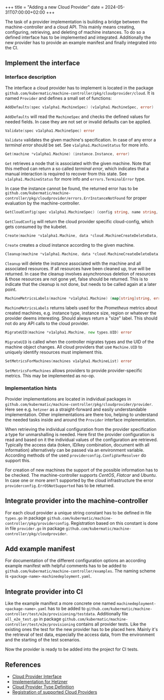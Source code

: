 +++
title = "Adding a new Cloud Provider"
date = 2024-05-31T07:00:00+02:00
+++

The task of a provider implementation is building a bridge between the machine-controller and a cloud
API. This mainly means creating, configuring, retrieving, and deleting of machine instances. To do
so a defined interface has to be implemented and integrated. Additionally the new provider has to
provide an example manifest and finally integrated into the CI.

## Implement the interface

### Interface description

The interface a cloud provider has to implement is located in the package
`github.com/kubermatic/machine-controller/pkg/cloudprovider/cloud`. It is named `Provider` and
defines a small set of functions:

```go
AddDefaults(spec v1alpha1.MachineSpec) (v1alpha1.MachineSpec, error)
```

`AddDefaults` will read the `MachineSpec` and checks the defined values for needed fields. In case
they are not set or invalid defaults can be applied.

```go
Validate(spec v1alpha1.MachineSpec) error
```

`Validate` validates the given machine's specification. In case of any error a _terminal error_
should be set. See `v1alpha1.MachineStatus` for more info.

```go
Get(machine *v1alpha1.Machine) (instance.Instance, error)
```

`Get` retrieves a node that is associated with the given machine. Note that this method can return a
so called _terminal error_, which indicates that a manual interaction is required to recover from
this state. See `v1alpha1.MachineStatus` for more info and `errors.TerminalError` type.

In case the instance cannot be found, the returned error has to be
`github.com/kubermatic/machine-controller/pkg/cloudprovider/errors.ErrInstanceNotFound` for proper
evaluation by the machine-controller.

```go
GetCloudConfig(spec v1alpha1.MachineSpec) (config string, name string, err error)
```

`GetCloudConfig` will return the cloud provider specific cloud-config, which gets consumed by the
kubelet.

```go
Create(machine *v1alpha1.Machine, data *cloud.MachineCreateDeleteData, userdata string) (instance.Instance, error)
```

`Create` creates a cloud instance according to the given machine.

```go
Cleanup(machine *v1alpha1.Machine, data *cloud.MachineCreateDeleteData) (bool, error)
```

`Cleanup` will delete the instance associated with the machine and all associated resources. If all
resources have been cleaned up, true will be returned. In case the cleanup involves asynchronous
deletion of resources & those resources are not gone yet, false should be returned. This is to
indicate that the cleanup is not done, but needs to be called again at a later point.

```go
MachineMetricsLabels(machine *v1alpha1.Machine) (map[string]string, error)
```

`MachineMetricsLabels` returns labels used for the _Prometheus_ metrics about created machines, e.g.
instance type, instance size, region or whatever the provider deems interesting. Should always
return a "size" label. This should not do any API calls to the cloud provider.

```go
MigrateUID(machine *v1alpha1.Machine, new types.UID) error
```

`MigrateUID` is called when the controller migrates types and the UID of the machine object changes.
All cloud providers that use `Machine.UID` to uniquely identify resources must implement this.

```go
SetMetricsForMachines(machines v1alpha1.MachineList) error
```

`SetMetricsForMachines` allows providers to provide provider-specific metrics. This may be
implemented as no-op.

### Implementation hints

Provider implementations are located in individual packages in
`github.com/kubermatic/machine-controller/pkg/cloudprovider/provider`. Here see e.g. `hetzner` as a
straight-forward and easily understandable implementation. Other implementations are there too,
helping to understand the needed tasks inside and around the `Provider` interface implementation.

When retrieving the individual configuration from the provider specification a type for unmarshalling
is needed. Here first the provider configuration is read and based on it the individual values of
the configuration are retrieved. Typically the access data (token, ID/key combination, document with
all information) alternatively can be passed via an environment variable. According methods of the
used `providerconfig.ConfigVarResolver` do support this.

For creation of new machines the support of the possible information has to be checked. The
machine-controller supports _CentOS_, _Flatcar_ and _Ubuntu_. In case one or more aren't supported
by the cloud infrastructure the error `providerconfig.ErrOSNotSupported` has to be returned.

## Integrate provider into the machine-controller

For each cloud provider a unique string constant has to be defined in file `types.go` in package
`github.com/kubermatic/machine-controller/pkg/providerconfig`. Registration based on this constant
is done in file `provider.go` in package `github.com/kubermatic/machine-controller/pkg/cloudprovider`.

## Add example manifest

For documentation of the different configuration options an according example manifest with helpful
comments has to be added to `github.com/kubermatic/machine-controller/examples`. The naming scheme is
`<package-name>-machinedeployment.yaml`.

## Integrate provider into CI

Like the example manifest a more concrete one named `machinedeployment-<package-name>.yaml` has to
be added to `github.com/kubermatic/machine-controller/test/e2e/provisioning/testdata`. Additionally
file `all_e2e_test.go` in package `github.com/kubermatic/machine-controller/test/e2e/provisioning`
contains all provider tests. Like the existing ones the test for the new provider has to be placed
here. Mainly it's the retrieval of test data, especially the access data, from the environment and
the starting of the test scenarios.

Now the provider is ready to be added into the project for CI tests.

## References

- [Cloud Provider Interface](https://github.com/kubermatic/machine-controller/blob/main/pkg/cloudprovider/types/types.go)
- [Implementation for Hetzner](https://github.com/kubermatic/machine-controller/blob/main/pkg/cloudprovider/provider/hetzner/provider.go)
- [Cloud Provider Type Definition](https://github.com/kubermatic/machine-controller/blob/main/pkg/providerconfig/types.go)
- [Registration of supported Cloud Providers](https://github.com/kubermatic/machine-controller/blob/main/pkg/cloudprovider/provider.go)
